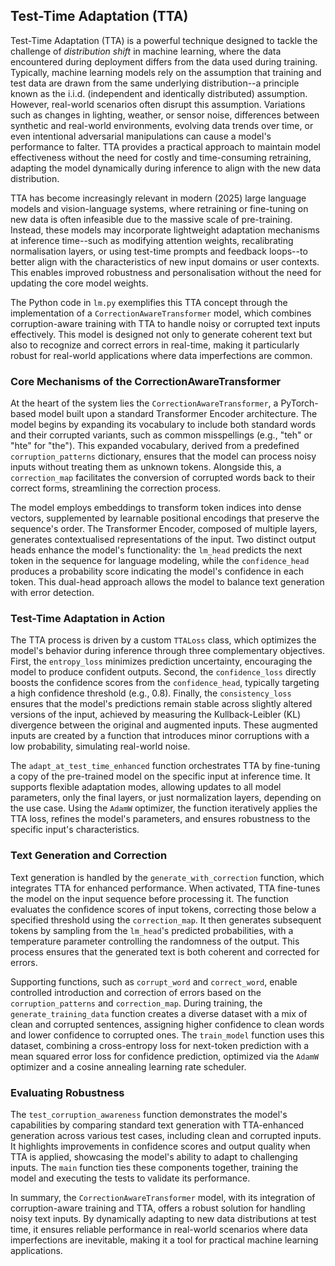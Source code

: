
## Test-Time Adaptation (TTA)

Test-Time Adaptation (TTA) is a powerful technique designed to tackle the challenge of *distribution shift*
in machine learning, where the data encountered during deployment differs from the data used during training.
Typically, machine learning models rely on the assumption that training and test data are drawn from the same
underlying distribution--a principle known as the i.i.d. (independent and identically distributed) assumption.
However, real-world scenarios often disrupt this assumption. Variations such as changes in lighting, weather,
or sensor noise, differences between synthetic and real-world environments, evolving data trends over time,
or even intentional adversarial manipulations can cause a model's performance to falter. TTA provides a
practical approach to maintain model effectiveness without the need for costly and time-consuming retraining,
adapting the model dynamically during inference to align with the new data distribution.

TTA has become increasingly relevant in modern (2025) large language models and vision-language systems,
where retraining or fine-tuning on new data is often infeasible due to the massive scale of pre-training.
Instead, these models may incorporate lightweight adaptation mechanisms at inference time--such as modifying
attention weights, recalibrating normalisation layers, or using test-time prompts and feedback loops--to
better align with the characteristics of new input domains or user contexts. This enables improved robustness
and personalisation without the need for updating the core model weights.

The Python code in `lm.py` exemplifies this TTA concept through the implementation of a `CorrectionAwareTransformer`
model, which combines corruption-aware training with TTA to handle noisy or corrupted text inputs effectively.
This model is designed not only to generate coherent text but also to recognize and correct errors in real-time,
making it particularly robust for real-world applications where data imperfections are common.


### Core Mechanisms of the CorrectionAwareTransformer

At the heart of the system lies the `CorrectionAwareTransformer`, a PyTorch-based model built upon a standard
Transformer Encoder architecture. The model begins by expanding its vocabulary to include both standard words
and their corrupted variants, such as common misspellings (e.g., "teh" or "hte" for "the"). This expanded
vocabulary, derived from a predefined `corruption_patterns` dictionary, ensures that the model can process noisy
inputs without treating them as unknown tokens. Alongside this, a `correction_map` facilitates the conversion
of corrupted words back to their correct forms, streamlining the correction process.

The model employs embeddings to transform token indices into dense vectors, supplemented by learnable positional
encodings that preserve the sequence's order. The Transformer Encoder, composed of multiple layers, generates
contextualised representations of the input. Two distinct output heads enhance the model's functionality: the
`lm_head` predicts the next token in the sequence for language modeling, while the `confidence_head` produces
a probability score indicating the model's confidence in each token. This dual-head approach allows the model
to balance text generation with error detection.


### Test-Time Adaptation in Action

The TTA process is driven by a custom `TTALoss` class, which optimizes the model's behavior during inference
through three complementary objectives. First, the `entropy_loss` minimizes prediction uncertainty, encouraging
the model to produce confident outputs. Second, the `confidence_loss` directly boosts the confidence scores
from the `confidence_head`, typically targeting a high confidence threshold (e.g., 0.8). Finally, the
`consistency_loss` ensures that the model's predictions remain stable across slightly altered versions of the
input, achieved by measuring the Kullback-Leibler (KL) divergence between the original and augmented inputs.
These augmented inputs are created by a function that introduces minor corruptions with a low probability,
simulating real-world noise.

The `adapt_at_test_time_enhanced` function orchestrates TTA by fine-tuning a copy of the pre-trained model on
the specific input at inference time. It supports flexible adaptation modes, allowing updates to all model
parameters, only the final layers, or just normalization layers, depending on the use case. Using the `AdamW`
optimizer, the function iteratively applies the TTA loss, refines the model's parameters, and ensures
robustness to the specific input's characteristics.


### Text Generation and Correction

Text generation is handled by the `generate_with_correction` function, which integrates TTA for enhanced
performance. When activated, TTA fine-tunes the model on the input sequence before processing it. The function
evaluates the confidence scores of input tokens, correcting those below a specified threshold using the
`correction_map`. It then generates subsequent tokens by sampling from the `lm_head`'s predicted probabilities,
with a temperature parameter controlling the randomness of the output. This process ensures that the generated
text is both coherent and corrected for errors.

Supporting functions, such as `corrupt_word` and `correct_word`, enable controlled introduction and correction
of errors based on the `corruption_patterns` and `correction_map`. During training, the `generate_training_data`
function creates a diverse dataset with a mix of clean and corrupted sentences, assigning higher confidence
to clean words and lower confidence to corrupted ones. The `train_model` function uses this dataset, combining
a cross-entropy loss for next-token prediction with a mean squared error loss for confidence prediction, optimized
via the `AdamW` optimizer and a cosine annealing learning rate scheduler.


### Evaluating Robustness

The `test_corruption_awareness` function demonstrates the model's capabilities by comparing standard text
generation with TTA-enhanced generation across various test cases, including clean and corrupted inputs.
It highlights improvements in confidence scores and output quality when TTA is applied, showcasing the model's
ability to adapt to challenging inputs. The `main` function ties these components together, training the model
and executing the tests to validate its performance.

In summary, the `CorrectionAwareTransformer` model, with its integration of corruption-aware training and TTA,
offers a robust solution for handling noisy text inputs. By dynamically adapting to new data distributions at
test time, it ensures reliable performance in real-world scenarios where data imperfections are inevitable,
making it a tool for practical machine learning applications.

